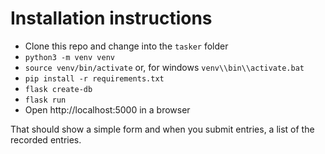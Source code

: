 # Installation instructions

 * Clone this repo and change into the `tasker` folder
 * `python3 -m venv venv`
 * `source venv/bin/activate` or, for windows `venv\\bin\\activate.bat`
 * `pip install -r requirements.txt`
 * `flask create-db`
 * `flask run`
 * Open http://localhost:5000 in a browser

That should show a simple form and when you submit entries, a list of the recorded entries.
